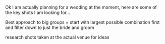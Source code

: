 Ok I am actually planning for a wedding at the moment, here are some of the key shots I am looking for...

Best approach to big groups = start with largest possible combination first and filter down to just the bride and groom

research shots taken at the actual venue for ideas